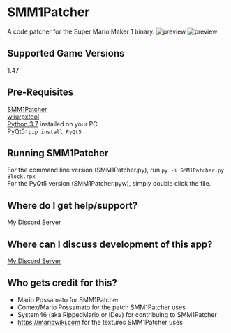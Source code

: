 # SMM1Patcher
A code patcher for the Super Mario Maker 1 binary.
![preview](https://cdn.discordapp.com/attachments/615539739587772450/752304474156171284/Untitled.png)
![preview](https://cdn.discordapp.com/attachments/615539739587772450/736672679804928040/unknown.png)

## Supported Game Versions
1.47

## Pre-Requisites
[SMM1Patcher](https://github.com/MarioPossamato/smm1patcher/archive/master.zip)  
[wiiurpxtool](https://github.com/0CBH0/wiiurpxtool/releases)  
[Python 3.7](https://www.python.org/downloads/release/python-370/) installed on your PC  
PyQt5: `pip install PyQt5`

## Running SMM1Patcher
For the command line version (SMM1Patcher.py), run ```py -i SMM1Patcher.py Block.rpx```  
For the PyQt5 version (SMM1Patcher.pyw), simply double click the file.

## Where do I get help/support?
[My Discord Server](https://discord.gg/8wx8uQF)

## Where can I discuss development of this app?
[My Discord Server](https://discord.gg/8wx8uQF)

## Who gets credit for this?
* Mario Possamato for SMM1Patcher
* Comex/Mario Possamato for the patch SMM1Patcher uses
* System46 (aka RippedMario or IDev) for contribuing to SMM1Patcher
* https://mariowiki.com for the textures SMM1Patcher uses
